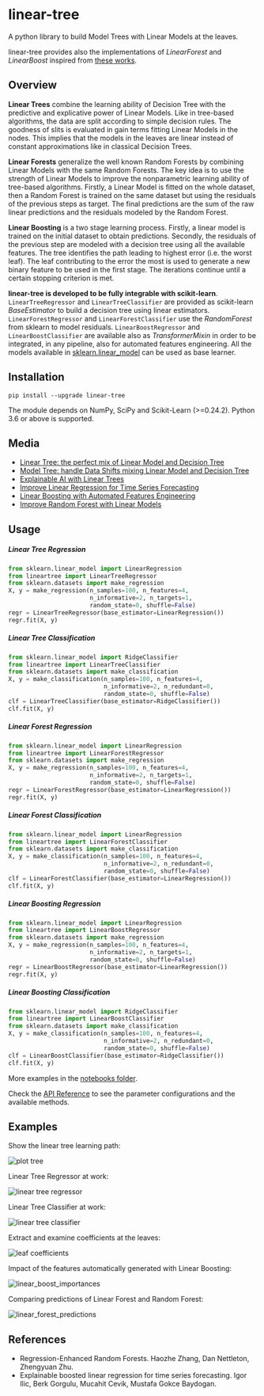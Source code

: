 # linear-tree
A python library to build Model Trees with Linear Models at the leaves.

linear-tree provides also the implementations of _LinearForest_ and _LinearBoost_ inspired from [these works](https://github.com/cerlymarco/linear-tree#references).

## Overview
**Linear Trees** combine the learning ability of Decision Tree with the predictive and explicative power of Linear Models. 
Like in tree-based algorithms, the data are split according to simple decision rules. The goodness of slits is evaluated in gain terms fitting Linear Models in the nodes. This implies that the models in the leaves are linear instead of constant approximations like in classical Decision Trees. 

**Linear Forests** generalize the well known Random Forests by combining Linear Models with the same Random Forests. The key idea is to use the strength of Linear Models to improve the nonparametric learning ability of tree-based algorithms. Firstly, a Linear Model is fitted on the whole dataset, then a Random Forest is trained on the same dataset but using the residuals of the previous steps as target. The final predictions are the sum of the raw linear predictions and the residuals modeled by the Random Forest.

**Linear Boosting** is a two stage learning process. Firstly, a linear model is trained on the initial dataset to obtain predictions. Secondly, the residuals of the previous step are modeled with a decision tree using all the available features. The tree identifies the path leading to highest error (i.e. the worst leaf). The leaf contributing to the error the most is used to generate a new binary feature to be used in the first stage. The iterations continue until a certain stopping criterion is met.

**linear-tree is developed to be fully integrable with scikit-learn**. ```LinearTreeRegressor``` and ```LinearTreeClassifier``` are provided as scikit-learn _BaseEstimator_ to build a decision tree using linear estimators. ```LinearForestRegressor``` and ```LinearForestClassifier``` use the _RandomForest_ from sklearn to model residuals. ```LinearBoostRegressor``` and ```LinearBoostClassifier``` are available also as _TransformerMixin_ in order to be integrated, in any pipeline, also for  automated features engineering. All the models available in [sklearn.linear_model](https://scikit-learn.org/stable/modules/classes.html#module-sklearn.linear_model) can be used as base learner. 

## Installation
```shell
pip install --upgrade linear-tree
```
The module depends on NumPy, SciPy and Scikit-Learn (>=0.24.2). Python 3.6 or above is supported.

## Media
- [Linear Tree: the perfect mix of Linear Model and Decision Tree](https://towardsdatascience.com/linear-tree-the-perfect-mix-of-linear-model-and-decision-tree-2eaed21936b7)
- [Model Tree: handle Data Shifts mixing Linear Model and Decision Tree](https://towardsdatascience.com/model-tree-handle-data-shifts-mixing-linear-model-and-decision-tree-facfd642e42b)
- [Explainable AI with Linear Trees](https://towardsdatascience.com/explainable-ai-with-linear-trees-7e30a6f067d7)
- [Improve Linear Regression for Time Series Forecasting](https://towardsdatascience.com/improve-linear-regression-for-time-series-forecasting-e36f3c3e3534#a80b-b6010ccb1c21)
- [Linear Boosting with Automated Features Engineering](https://towardsdatascience.com/linear-boosting-with-automated-features-engineering-894962c3ba84)
- [Improve Random Forest with Linear Models](https://towardsdatascience.com/improve-random-forest-with-linear-models-1fa789691e18)

## Usage
##### Linear Tree Regression
```python
from sklearn.linear_model import LinearRegression
from lineartree import LinearTreeRegressor
from sklearn.datasets import make_regression
X, y = make_regression(n_samples=100, n_features=4,
                       n_informative=2, n_targets=1,
                       random_state=0, shuffle=False)
regr = LinearTreeRegressor(base_estimator=LinearRegression())
regr.fit(X, y)
```
##### Linear Tree Classification
```python
from sklearn.linear_model import RidgeClassifier
from lineartree import LinearTreeClassifier
from sklearn.datasets import make_classification
X, y = make_classification(n_samples=100, n_features=4,
                           n_informative=2, n_redundant=0,
                           random_state=0, shuffle=False)
clf = LinearTreeClassifier(base_estimator=RidgeClassifier())
clf.fit(X, y)
```
##### Linear Forest Regression
```python
from sklearn.linear_model import LinearRegression
from lineartree import LinearForestRegressor
from sklearn.datasets import make_regression
X, y = make_regression(n_samples=100, n_features=4,
                       n_informative=2, n_targets=1,
                       random_state=0, shuffle=False)
regr = LinearForestRegressor(base_estimator=LinearRegression())
regr.fit(X, y)
```
##### Linear Forest Classification
```python
from sklearn.linear_model import LinearRegression
from lineartree import LinearForestClassifier
from sklearn.datasets import make_classification
X, y = make_classification(n_samples=100, n_features=4,
                           n_informative=2, n_redundant=0,
                           random_state=0, shuffle=False)
clf = LinearForestClassifier(base_estimator=LinearRegression())
clf.fit(X, y)
```
##### Linear Boosting Regression
```python
from sklearn.linear_model import LinearRegression
from lineartree import LinearBoostRegressor
from sklearn.datasets import make_regression
X, y = make_regression(n_samples=100, n_features=4,
                       n_informative=2, n_targets=1,
                       random_state=0, shuffle=False)
regr = LinearBoostRegressor(base_estimator=LinearRegression())
regr.fit(X, y)
```
##### Linear Boosting Classification
```python
from sklearn.linear_model import RidgeClassifier
from lineartree import LinearBoostClassifier
from sklearn.datasets import make_classification
X, y = make_classification(n_samples=100, n_features=4,
                           n_informative=2, n_redundant=0,
                           random_state=0, shuffle=False)
clf = LinearBoostClassifier(base_estimator=RidgeClassifier())
clf.fit(X, y)
```

More examples in the [notebooks folder](https://github.com/cerlymarco/linear-tree/tree/main/notebooks).

Check the [API Reference](https://github.com/cerlymarco/linear-tree/blob/main/notebooks/README.md) to see the parameter configurations and the available methods.

## Examples
Show the linear tree learning path:

![plot tree](https://raw.githubusercontent.com/cerlymarco/linear-tree/master/imgs/plot_tree.png)

Linear Tree Regressor at work:

![linear tree regressor](https://raw.githubusercontent.com/cerlymarco/linear-tree/master/imgs/linear_tree_reg.png)

Linear Tree Classifier at work:

![linear tree classifier](https://raw.githubusercontent.com/cerlymarco/linear-tree/master/imgs/linear_tree_class.png)

Extract and examine coefficients at the leaves:

![leaf coefficients](https://raw.githubusercontent.com/cerlymarco/linear-tree/master/imgs/leaf_coefficients.png)

Impact of the features automatically generated with Linear Boosting:

![linear_boost_importances](https://raw.githubusercontent.com/cerlymarco/linear-tree/master/imgs/linear_boost_importances.png)

Comparing predictions of Linear Forest and Random Forest:

![linear_forest_predictions](https://raw.githubusercontent.com/cerlymarco/linear-tree/master/imgs/linear_forest_predictions.png)

## References
- Regression-Enhanced Random Forests. Haozhe Zhang, Dan Nettleton, Zhengyuan Zhu.
- Explainable boosted linear regression for time series forecasting. Igor Ilic, Berk Gorgulu, Mucahit Cevik, Mustafa Gokce Baydogan.
